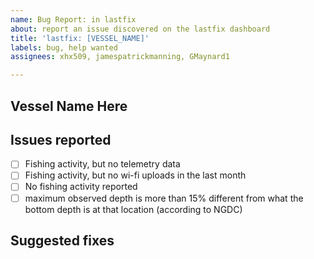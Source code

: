 ```yaml
---
name: Bug Report: in lastfix
about: report an issue discovered on the lastfix dashboard
title: 'lastfix: [VESSEL_NAME]'
labels: bug, help wanted
assignees: xhx509, jamespatrickmanning, GMaynard1

---
```


## Vessel Name Here

## Issues reported
- [ ] Fishing activity, but no telemetry data
- [ ] Fishing activity, but no wi-fi uploads in the last month
- [ ] No fishing activity reported 
- [ ] maximum observed depth is more than 15% different from what the bottom depth is at that location (according to NGDC)

## Suggested fixes
